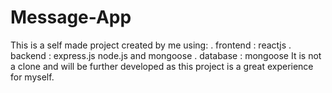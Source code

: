 ﻿# Message-App
This is a self made project created by me using:
. frontend : reactjs
. backend : express.js node.js and mongoose
. database : mongoose
It is not a clone and will be further developed as this project is a great experience for myself.
